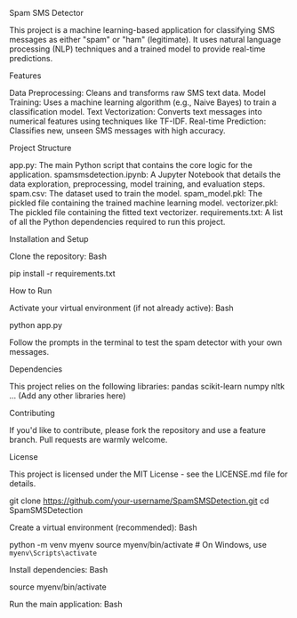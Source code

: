 Spam SMS Detector

This project is a machine learning-based application for classifying SMS messages as either "spam" or "ham" (legitimate). It uses natural language processing (NLP) techniques and a trained model to provide real-time predictions.

Features

Data Preprocessing: Cleans and transforms raw SMS text data.
Model Training: Uses a machine learning algorithm (e.g., Naive Bayes) to train a classification model.
Text Vectorization: Converts text messages into numerical features using techniques like TF-IDF.
Real-time Prediction: Classifies new, unseen SMS messages with high accuracy.

Project Structure

app.py: The main Python script that contains the core logic for the application.
spamsmsdetection.ipynb: A Jupyter Notebook that details the data exploration, preprocessing, model training, and evaluation steps.
spam.csv: The dataset used to train the model.
spam_model.pkl: The pickled file containing the trained machine learning model.
vectorizer.pkl: The pickled file containing the fitted text vectorizer.
requirements.txt: A list of all the Python dependencies required to run this project.

Installation and Setup

Clone the repository:
Bash


pip install -r requirements.txt


How to Run

Activate your virtual environment (if not already active):
Bash


python app.py

Follow the prompts in the terminal to test the spam detector with your own messages.

Dependencies

This project relies on the following libraries:
pandas
scikit-learn
numpy
nltk
... (Add any other libraries here)

Contributing

If you'd like to contribute, please fork the repository and use a feature branch. Pull requests are warmly welcome.

License

This project is licensed under the MIT License - see the LICENSE.md file for details.

git clone https://github.com/your-username/SpamSMSDetection.git
cd SpamSMSDetection

Create a virtual environment (recommended):
Bash


python -m venv myenv
source myenv/bin/activate  # On Windows, use `myenv\Scripts\activate`

Install dependencies:
Bash


source myenv/bin/activate

Run the main application:
Bash


